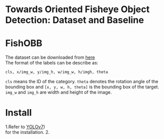 Towards Oriented Fisheye Object Detection: Dataset and Baseline
===

FishOBB
===
The dataset can be downloaded from [here](https://pan.baidu.com/s/1NaTZuoIslkxCGQQTKQsQRA?pwd=yndg)<br>
The format of the labels can be describe as: <br>
```
cls, x/img_w, y/img_h, w/img_w, h/imgh, theta
```
`cls` means the ID of the category. `theta` denotes the rotation angle of the bounding box and `[x, y, w, h, theta]` is the bounding box of the target. `img_w` and `img_h` are width and height of the image.

Install
===
1.Refer to [YOLOv7](https://github.com/WongKinYiu/yolov7))<br> for the installation.
2.

